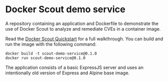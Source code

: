 # Docker Scout demo service

A repository containing an application and Dockerfile to demonstrate the use of Docker Scout to analyze and remediate CVEs in a container image.

Read the [Docker Scout Quickstart](https://docs.docker.com/scout/quickstart) for a full walkthrough. You can build and run the image with the following command:

```shell
docker build -t scout-demo-service@0.1.0
docker run scout-demo-service@0.1.0
```

The application consists of a basic ExpressJS server and uses an intentionally old version of Express and Alpine base image.
